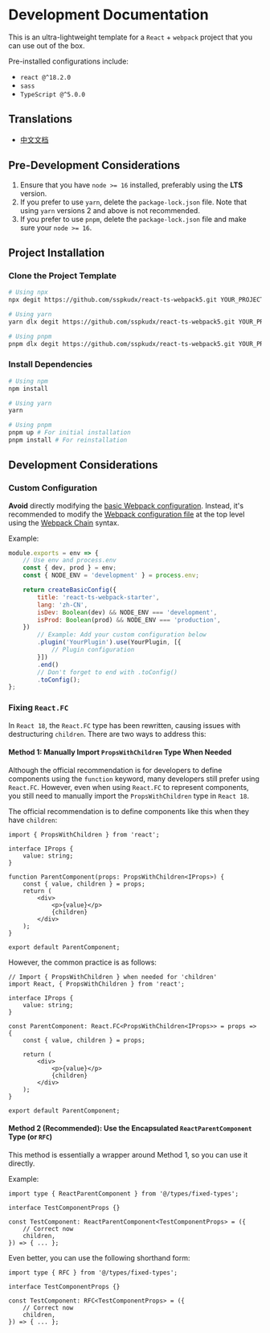 # Development Documentation

This is an ultra-lightweight template for a `React` + `webpack` project that you can use out of the box.

Pre-installed configurations include:

- `react @^18.2.0`
- `sass`
- `TypeScript @^5.0.0`

## Translations

- [中文文档](./docs/README_zh-cn.md)

## Pre-Development Considerations

1. Ensure that you have `node >= 16` installed, preferably using the **LTS** version.
2. If you prefer to use `yarn`, delete the `package-lock.json` file. Note that using `yarn` versions 2 and above is not recommended.
3. If you prefer to use `pnpm`, delete the `package-lock.json` file and make sure your `node >= 16`.

## Project Installation

### Clone the Project Template

```sh
# Using npx
npx degit https://github.com/sspkudx/react-ts-webpack5.git YOUR_PROJECT_DIRECTORY

# Using yarn
yarn dlx degit https://github.com/sspkudx/react-ts-webpack5.git YOUR_PROJECT_DIRECTORY

# Using pnpm
pnpm dlx degit https://github.com/sspkudx/react-ts-webpack5.git YOUR_PROJECT_DIRECTORY
```

### Install Dependencies

```sh
# Using npm
npm install

# Using yarn
yarn

# Using pnpm
pnpm up # For initial installation
pnpm install # For reinstallation
```

## Development Considerations

### Custom Configuration

**Avoid** directly modifying the [basic Webpack configuration](./webpack/index.js). Instead, it's recommended to modify the [Webpack configuration file](./webpack.config.js) at the top level using the [Webpack Chain](https://github.com/neutrinojs/webpack-chain/tree/v6.5.1) syntax.

Example:

```javascript
module.exports = env => {
    // Use env and process.env
    const { dev, prod } = env;
    const { NODE_ENV = 'development' } = process.env;

    return createBasicConfig({
        title: 'react-ts-webpack-starter',
        lang: 'zh-CN',
        isDev: Boolean(dev) && NODE_ENV === 'development',
        isProd: Boolean(prod) && NODE_ENV === 'production',
    })
        // Example: Add your custom configuration below
        .plugin('YourPlugin').use(YourPlugin, [{
            // Plugin configuration
        }])
        .end()
        // Don't forget to end with .toConfig()
        .toConfig();
};
```

### Fixing `React.FC`

In `React 18`, the `React.FC` type has been rewritten, causing issues with destructuring `children`. There are two ways to address this:

#### Method 1: Manually Import `PropsWithChildren` Type When Needed

Although the official recommendation is for developers to define components using the `function` keyword, many developers still prefer using `React.FC`. However, even when using `React.FC` to represent components, you still need to manually import the `PropsWithChildren` type in `React 18`.

The official recommendation is to define components like this when they have `children`:

```tsx
import { PropsWithChildren } from 'react';

interface IProps {
    value: string;
}

function ParentComponent(props: PropsWithChildren<IProps>) {
    const { value, children } = props;
    return (
        <div>
            <p>{value}</p>
            {children}
        </div>
    );
}

export default ParentComponent;
```

However, the common practice is as follows:

```tsx
// Import { PropsWithChildren } when needed for 'children'
import React, { PropsWithChildren } from 'react';

interface IProps {
    value: string;
}

const ParentComponent: React.FC<PropsWithChildren<IProps>> = props => {
    const { value, children } = props;
    
    return (
        <div>
            <p>{value}</p>
            {children}
        </div>
    );
}

export default ParentComponent;
```

#### Method 2 (Recommended): Use the Encapsulated `ReactParentComponent` Type (or `RFC`)

This method is essentially a wrapper around Method 1, so you can use it directly.

Example:

```tsx
import type { ReactParentComponent } from '@/types/fixed-types';

interface TestComponentProps {}

const TestComponent: ReactParentComponent<TestComponentProps> = ({
    // Correct now
    children,
}) => { ... };
```

Even better, you can use the following shorthand form:

```tsx
import type { RFC } from '@/types/fixed-types';

interface TestComponentProps {}

const TestComponent: RFC<TestComponentProps> = ({
    // Correct now
    children,
}) => { ... };
```
